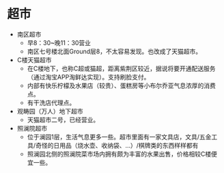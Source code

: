 # 超市

- 南区超市
  - 早8：30~晚11：30营业
  - 南区七号楼北面Ground层8，不太容易发现。也改成了天猫超市。
- C楼天猫超市
  - 在C楼地下，也称C超或猫超，距离紫荆区较近，据说将要开通配送服务（通过淘宝APP淘鲜达实现）。支持刷脸支付。
  - 内部有快乐柠檬及水果店（较贵）、蛋糕房等小布尔乔亚气息浓厚的消费点。
  - 有干洗店代理点。
- 观畴园（万人）地下超市
  - 天猫超市二号，已经营业。
- 照澜院超市
  - 位于澜园1层，生活气息更多一些。超市里面有一家文具店，文具/五金工具/奇怪的日用品（烧水壶、收纳袋、…）/棋牌类的东西样样都有
  - 照澜园北侧的照澜院菜市场内拥有颇为丰富的水果出售，价格相较C楼便宜一些。
